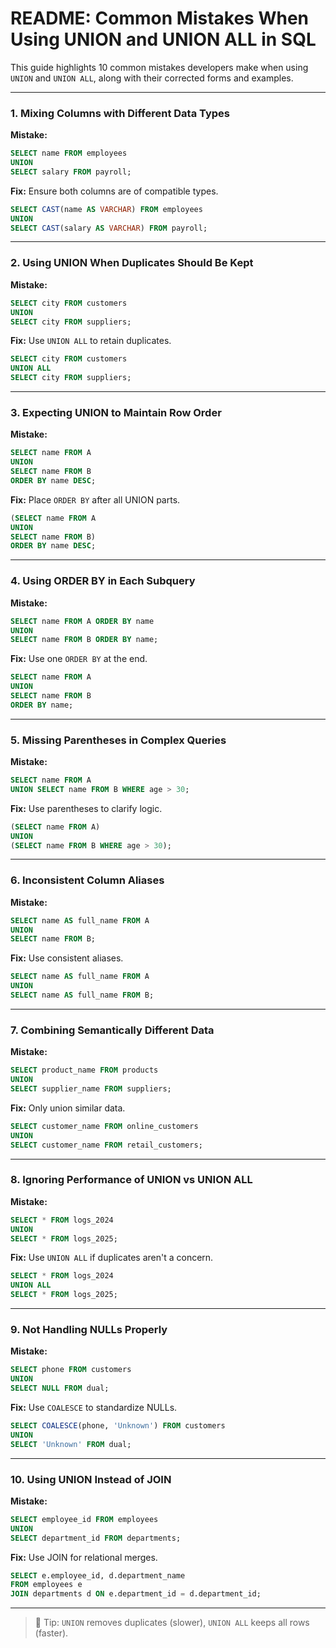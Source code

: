 # README: Common Mistakes When Using UNION and UNION ALL in SQL

This guide highlights 10 common mistakes developers make when using `UNION` and `UNION ALL`, along with their corrected forms and examples.

---

### 1. Mixing Columns with Different Data Types

**Mistake:**

```sql
SELECT name FROM employees
UNION
SELECT salary FROM payroll;
```

**Fix:** Ensure both columns are of compatible types.

```sql
SELECT CAST(name AS VARCHAR) FROM employees
UNION
SELECT CAST(salary AS VARCHAR) FROM payroll;
```

---

### 2. Using UNION When Duplicates Should Be Kept

**Mistake:**

```sql
SELECT city FROM customers
UNION
SELECT city FROM suppliers;
```

**Fix:** Use `UNION ALL` to retain duplicates.

```sql
SELECT city FROM customers
UNION ALL
SELECT city FROM suppliers;
```

---

### 3. Expecting UNION to Maintain Row Order

**Mistake:**

```sql
SELECT name FROM A
UNION
SELECT name FROM B
ORDER BY name DESC;
```

**Fix:** Place `ORDER BY` after all UNION parts.

```sql
(SELECT name FROM A
UNION
SELECT name FROM B)
ORDER BY name DESC;
```

---

### 4. Using ORDER BY in Each Subquery

**Mistake:**

```sql
SELECT name FROM A ORDER BY name
UNION
SELECT name FROM B ORDER BY name;
```

**Fix:** Use one `ORDER BY` at the end.

```sql
SELECT name FROM A
UNION
SELECT name FROM B
ORDER BY name;
```

---

### 5. Missing Parentheses in Complex Queries

**Mistake:**

```sql
SELECT name FROM A
UNION SELECT name FROM B WHERE age > 30;
```

**Fix:** Use parentheses to clarify logic.

```sql
(SELECT name FROM A)
UNION
(SELECT name FROM B WHERE age > 30);
```

---

### 6. Inconsistent Column Aliases

**Mistake:**

```sql
SELECT name AS full_name FROM A
UNION
SELECT name FROM B;
```

**Fix:** Use consistent aliases.

```sql
SELECT name AS full_name FROM A
UNION
SELECT name AS full_name FROM B;
```

---

### 7. Combining Semantically Different Data

**Mistake:**

```sql
SELECT product_name FROM products
UNION
SELECT supplier_name FROM suppliers;
```

**Fix:** Only union similar data.

```sql
SELECT customer_name FROM online_customers
UNION
SELECT customer_name FROM retail_customers;
```

---

### 8. Ignoring Performance of UNION vs UNION ALL

**Mistake:**

```sql
SELECT * FROM logs_2024
UNION
SELECT * FROM logs_2025;
```

**Fix:** Use `UNION ALL` if duplicates aren't a concern.

```sql
SELECT * FROM logs_2024
UNION ALL
SELECT * FROM logs_2025;
```

---

### 9. Not Handling NULLs Properly

**Mistake:**

```sql
SELECT phone FROM customers
UNION
SELECT NULL FROM dual;
```

**Fix:** Use `COALESCE` to standardize NULLs.

```sql
SELECT COALESCE(phone, 'Unknown') FROM customers
UNION
SELECT 'Unknown' FROM dual;
```

---

### 10. Using UNION Instead of JOIN

**Mistake:**

```sql
SELECT employee_id FROM employees
UNION
SELECT department_id FROM departments;
```

**Fix:** Use JOIN for relational merges.

```sql
SELECT e.employee_id, d.department_name
FROM employees e
JOIN departments d ON e.department_id = d.department_id;
```

---

> 📌 Tip: `UNION` removes duplicates (slower), `UNION ALL` keeps all rows (faster).
